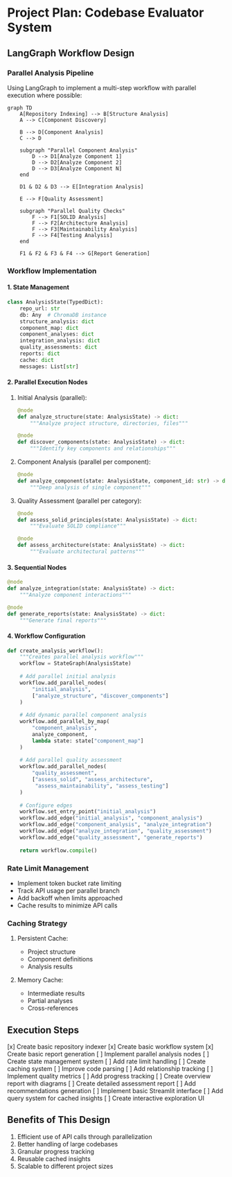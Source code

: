 # Project Plan: Codebase Evaluator System

## LangGraph Workflow Design

### Parallel Analysis Pipeline
Using LangGraph to implement a multi-step workflow with parallel execution where possible:

```mermaid
graph TD
    A[Repository Indexing] --> B[Structure Analysis]
    A --> C[Component Discovery]
    
    B --> D[Component Analysis]
    C --> D
    
    subgraph "Parallel Component Analysis"
        D --> D1[Analyze Component 1]
        D --> D2[Analyze Component 2]
        D --> D3[Analyze Component N]
    end
    
    D1 & D2 & D3 --> E[Integration Analysis]
    
    E --> F[Quality Assessment]
    
    subgraph "Parallel Quality Checks"
        F --> F1[SOLID Analysis]
        F --> F2[Architecture Analysis]
        F --> F3[Maintainability Analysis]
        F --> F4[Testing Analysis]
    end
    
    F1 & F2 & F3 & F4 --> G[Report Generation]
```

### Workflow Implementation

#### 1. State Management
```python
class AnalysisState(TypedDict):
    repo_url: str
    db: Any  # ChromaDB instance
    structure_analysis: dict
    component_map: dict
    component_analyses: dict
    integration_analysis: dict
    quality_assessments: dict
    reports: dict
    cache: dict
    messages: List[str]
```

#### 2. Parallel Execution Nodes
1. Initial Analysis (parallel):
   ```python
   @node
   def analyze_structure(state: AnalysisState) -> dict:
       """Analyze project structure, directories, files"""
   
   @node
   def discover_components(state: AnalysisState) -> dict:
       """Identify key components and relationships"""
   ```

2. Component Analysis (parallel per component):
   ```python
   @node
   def analyze_component(state: AnalysisState, component_id: str) -> dict:
       """Deep analysis of single component"""
   ```

3. Quality Assessment (parallel per category):
   ```python
   @node
   def assess_solid_principles(state: AnalysisState) -> dict:
       """Evaluate SOLID compliance"""
   
   @node
   def assess_architecture(state: AnalysisState) -> dict:
       """Evaluate architectural patterns"""
   ```

#### 3. Sequential Nodes
```python
@node
def analyze_integration(state: AnalysisState) -> dict:
    """Analyze component interactions"""

@node
def generate_reports(state: AnalysisState) -> dict:
    """Generate final reports"""
```

#### 4. Workflow Configuration
```python
def create_analysis_workflow():
    """Creates parallel analysis workflow"""
    workflow = StateGraph(AnalysisState)
    
    # Add parallel initial analysis
    workflow.add_parallel_nodes(
        "initial_analysis",
        ["analyze_structure", "discover_components"]
    )
    
    # Add dynamic parallel component analysis
    workflow.add_parallel_by_map(
        "component_analysis",
        analyze_component,
        lambda state: state["component_map"]
    )
    
    # Add parallel quality assessment
    workflow.add_parallel_nodes(
        "quality_assessment",
        ["assess_solid", "assess_architecture", 
         "assess_maintainability", "assess_testing"]
    )
    
    # Configure edges
    workflow.set_entry_point("initial_analysis")
    workflow.add_edge("initial_analysis", "component_analysis")
    workflow.add_edge("component_analysis", "analyze_integration")
    workflow.add_edge("analyze_integration", "quality_assessment")
    workflow.add_edge("quality_assessment", "generate_reports")
    
    return workflow.compile()
```

### Rate Limit Management
- Implement token bucket rate limiting
- Track API usage per parallel branch
- Add backoff when limits approached
- Cache results to minimize API calls

### Caching Strategy
1. Persistent Cache:
   - Project structure
   - Component definitions
   - Analysis results
   
2. Memory Cache:
   - Intermediate results
   - Partial analyses
   - Cross-references

## Execution Steps

[x] Create basic repository indexer
[x] Create basic workflow system
[x] Create basic report generation
[ ] Implement parallel analysis nodes
[ ] Create state management system
[ ] Add rate limit handling
[ ] Create caching system
[ ] Improve code parsing
[ ] Add relationship tracking
[ ] Implement quality metrics
[ ] Add progress tracking
[ ] Create overview report with diagrams
[ ] Create detailed assessment report
[ ] Add recommendations generation
[ ] Implement basic Streamlit interface
[ ] Add query system for cached insights
[ ] Create interactive exploration UI

## Benefits of This Design
1. Efficient use of API calls through parallelization
2. Better handling of large codebases
3. Granular progress tracking
4. Reusable cached insights
5. Scalable to different project sizes
